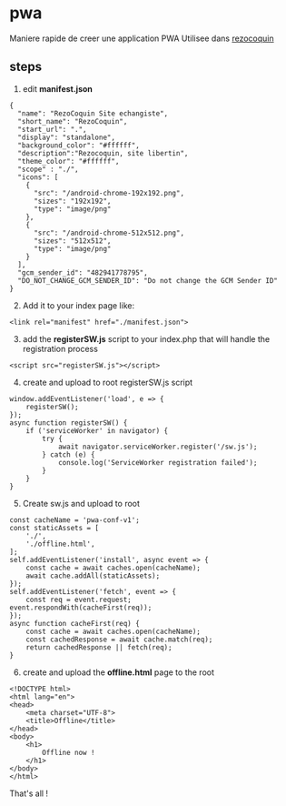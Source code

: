 # pwa
Maniere rapide de creer une application PWA
Utilisee dans [rezocoquin](www.rezocoquin.com)


## steps 
1. edit **manifest.json**
```
{
  "name": "RezoCoquin Site echangiste",
  "short_name": "RezoCoquin",
  "start_url": ".",
  "display": "standalone",
  "background_color": "#ffffff",
  "description":"Rezocoquin, site libertin",
  "theme_color": "#ffffff",
  "scope" : "./",
  "icons": [
    {
      "src": "/android-chrome-192x192.png",
      "sizes": "192x192",
      "type": "image/png"
    },
    {
      "src": "/android-chrome-512x512.png",
      "sizes": "512x512",
      "type": "image/png"
    }
  ],
  "gcm_sender_id": "482941778795",
  "DO_NOT_CHANGE_GCM_SENDER_ID": "Do not change the GCM Sender ID"
}
```

2. Add it to your index page like:
```
<link rel="manifest" href="./manifest.json">
```
3. add the **registerSW.js** script to your index.php that will handle the registration process
```
<script src="registerSW.js"></script>
```
4. create and upload to root registerSW.js script

```
window.addEventListener('load', e => {
    registerSW();
});
async function registerSW() {
    if ('serviceWorker' in navigator) {
        try {
            await navigator.serviceWorker.register('/sw.js');
        } catch (e) {
            console.log('ServiceWorker registration failed');
        }
    }
}
```
5. Create sw.js and upload to root  
```
const cacheName = 'pwa-conf-v1';
const staticAssets = [
    './',
    './offline.html',
];
self.addEventListener('install', async event => {
    const cache = await caches.open(cacheName);
    await cache.addAll(staticAssets);
});
self.addEventListener('fetch', event => {
    const req = event.request;
event.respondWith(cacheFirst(req));
});
async function cacheFirst(req) {
    const cache = await caches.open(cacheName);
    const cachedResponse = await cache.match(req);
    return cachedResponse || fetch(req);
}
```
6. create and upload the **offline.html** page to the root
```
<!DOCTYPE html>
<html lang="en">
<head>
    <meta charset="UTF-8">
    <title>Offline</title>
</head>
<body>
    <h1>
        Offline now !
    </h1>
</body>
</html>
```


That's all !
